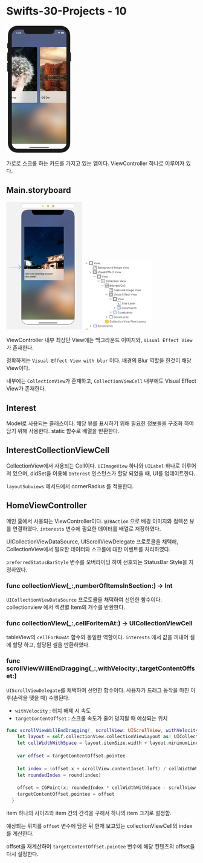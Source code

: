 # Swifts-30-Projects - 10



<img src="image_asset/Untitled.png" alt="image_asset/Untitled.png" style="zoom:33%;" />

가로로 스크롤 하는 카드를 가지고 있는 앱이다. ViewController 하나로 이루어져 있다.

## Main.storyboard

<img src="image_asset/Untitled%201.png" alt="image_asset/Untitled%201.png" style="zoom:33%;" /><img src="image_asset/Untitled%202.png" alt="image_asset/Untitled%202.png" style="zoom:33%;" />

ViewController 내부 최상단 View에는 백그라운드 이미지와, `Visual Effect View` 가 존재한다.

정확하게는 `Visual Effect View with blur` 이다. 배경의 Blur 역할을 한것이 해당 View이다.

내부에는 `CollectionView`가 존재하고, `CollectionViewCell` 내부에도 Visual Effect View가 존재한다.

## Interest

Model로 사용되는 클래스이다. 해당 뷰를 표시하기 위해 필요한 정보들을 구조화 하여 담기 위해 사용한다. static 함수로 배열을 반환한다.

## InterestCollectionViewCell

CollectionView에서 사용되는 Cell이다. `UIImageView` 하나와 `UILabel` 하나로 이루어져 있으며, didSet을 이용해 `Interest` 인스턴스가 할당 되었을 때, UI를 업데이트한다. 

`layoutSubviews` 메서드에서 cornerRadius 를 적용한다.

## HomeViewController

메인 홈에서 사용되는 ViewController이다. `@IBAction` 으로 배경 이미지와 컬렉션 뷰를 연결하였다. `interests` 변수에 필요한 데이터를 배열로 저장하였다.

UICollectionViewDataSource, UIScrollViewDelegate 프로토콜을 채택해, CollectionView에서 필요한 데이터와 스크롤에 대한 이벤트를 처리하였다.

`preferredStatusBarStyle` 변수를 오버라이딩 하여 선호되는 StatusBar Style을 지정하였다.

### func collectionView(_:,numberOfItemsInSection:) -> Int

`UICollectionViewDataSource` 프로토콜을 채택하여 선언한 함수이다. collectionview 에서 섹션별 Item의 개수를 반환한다. 

### func collectionView(_:,cellForItemAt:) -> UICollectionViewCell

tableView의 `cellForRowAt` 함수와 동일한 역할이다. `interests` 에서 값을 꺼내어 셀에 할당 하고, 할당된 셀을 반환하였다.

### func scrollViewWillEndDragging(_:,withVelocity:,targetContentOffset:)

`UIScrollViewDelegate`를 채택하여 선언한 함수이다. 사용자가 드래그 동작을 마친 이후(손락을 뗏을 때) 수행된다.

- `withVelocity` : 터치 해제 시 속도
- `targetContentOffset` : 스크롤 속도가 줄어 덩지될 때 예상되는 위치

```swift
func scrollViewWillEndDragging(_ scrollView: UIScrollView, withVelocity velocity: CGPoint, targetContentOffset: UnsafeMutablePointer<CGPoint>) {
    let layout = self.collectionView.collectionViewLayout as! UICollectionViewFlowLayout
    let cellWidthWithSpace = layout.itemSize.width + layout.minimumLineSpacing
    
    var offset = targetContentOffset.pointee
    
    let index = (offset.x + scrollView.contentInset.left) / cellWidthWithSpace
    let roundedIndex = round(index)
    
    offset = CGPoint(x: roundedIndex * cellWidthWithSpace - scrollView.contentInset.left, y: -scrollView.contentInset.top)
    targetContentOffset.pointee = offset
  }
```

item 하나의 사이즈와 item 간의 간격을 구해서 하나의 item 크기로 설정함.

예상되는 위치를 `offset` 변수에 담은 뒤 현재 보고있는 collectionViewCell의  index를 계산한다.

offset을 재계산하여 `targetContentOffset.pointee` 변수에 해당 컨텐츠의 offset을 다시 설정한다.